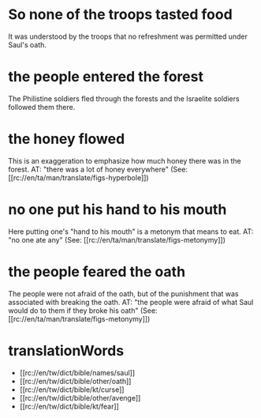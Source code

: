 # So none of the troops tasted food

It was understood by the troops that no refreshment was permitted under Saul's oath.

# the people entered the forest

The Philistine soldiers fled through the forests and the Israelite soldiers followed them there.

# the honey flowed

This is an exaggeration to emphasize how much honey there was in the forest. AT: "there was a lot of honey everywhere" (See: [[rc://en/ta/man/translate/figs-hyperbole]])

# no one put his hand to his mouth

Here putting one's "hand to his mouth" is a metonym that means to eat. AT: "no one ate any" (See: [[rc://en/ta/man/translate/figs-metonymy]])

# the people feared the oath

The people were not afraid of the oath, but of the punishment that was associated with breaking the oath. AT: "the people were afraid of what Saul would do to them if they broke his oath" (See: [[rc://en/ta/man/translate/figs-metonymy]])

# translationWords

* [[rc://en/tw/dict/bible/names/saul]]
* [[rc://en/tw/dict/bible/other/oath]]
* [[rc://en/tw/dict/bible/kt/curse]]
* [[rc://en/tw/dict/bible/other/avenge]]
* [[rc://en/tw/dict/bible/kt/fear]]